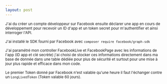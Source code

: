 ```yaml
---
layout: post
---
```


<small>J'ai du créer un compte développeur sur Facebook ensuite déclarer une app en cours de développement pour recevoir un ID d'app et un token secret pour m'authentifier et ainsi interroger l'API.</small>

<small>J'ai installé le SDK fourni par Facebook avec `composer require facebook/graph-sdk`</small>

<small>J'ai paramétré mon controller FacebookLive et FacebookPage avec les informations de l'app (ID app et clé secrète) j'ai choisi de stocker ces informations directement dans ma base de donnée dans une table dédiée pour plus de sécurité et surtout pour une mise à jour plus rapide et efficace dans mon code.</small>

<small>Le premier Token donné par Facebook n'est valable qu'une heure il faut l'échanger contre un `LongLivedToken` (Token valable 60 jours).</small>